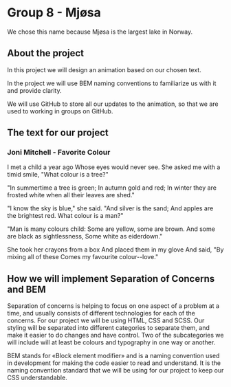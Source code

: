 # Group 8 - Mjøsa
We chose this name because Mjøsa is the largest lake in Norway.

## About the project
In this project we will design an animation based on our chosen text.

In the project we will use BEM naming conventions to familiarize us with it and provide clarity.

We will use GitHub to store all our updates to the animation, so that we are used to working in groups on GitHub.

## The text for our project

### Joni Mitchell - Favorite Colour
I met a child a year ago
Whose eyes would never see.
She asked me with a timid smile,
"What colour is a tree?"

"In summertime a tree is green;
In autumn gold and red;
In winter they are frosted white
when all their leaves are shed."

"I know the sky is blue," she said.
"And silver is the sand;
And apples are the brightest red.
What colour is a man?"

"Man is many colours child:
Some are yellow, some are brown.
And some are black as sightlessness,
Some white as eiderdown."

She took her crayons from a box
And placed them in my glove
And said, "By mixing all of these
Comes my favourite colour--love."

## How we will implement Separation of Concerns and BEM
Separation of concerns is helping to focus on one aspect of a problem at a time, and usually consists of different technologies for each of the concerns. For our project we will be using HTML, CSS and SCSS. Our styling will be separated into different categories to separate them, and make it easier to do changes and have control. Two of the subcategories we will include will at least be colours and typography in one way or another. 

BEM stands for «Block element modifier» and is a naming convention used in development for making the code easier to read and understand. It is the naming convention standard that we will be using for our project to keep our CSS understandable.
